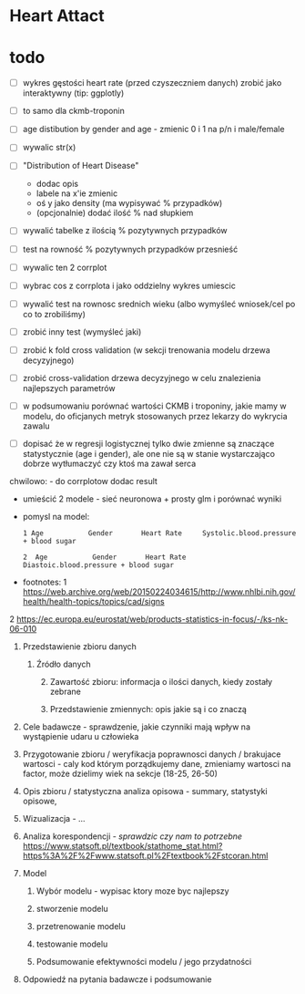 # Heart Attact

# todo

-   [ ] wykres gęstości heart rate (przed czyszeczniem danych) zrobić jako interaktywny (tip: ggplotly)

-   [ ] to samo dla ckmb-troponin

-   [ ] age distibution by gender and age - zmienic 0 i 1 na p/n i male/female

-   [ ] wywalic str(x)

-   [ ] "Distribution of Heart Disease"

    -   dodac opis
    -   labele na x'ie zmienic
    -   oś y jako density (ma wypisywać % przypadków)
    -   (opcjonalnie) dodać ilość % nad słupkiem

-   [ ] wywalić tabelke z ilością % pozytywnych przypadków

-   [ ] test na rowność % pozytywnych przypadków przesnieść

-   [ ] wywalic ten 2 corrplot

-   [ ] wybrac cos z corrplota i jako oddzielny wykres umiescic

-   [ ] wywalić test na rownosc srednich wieku (albo wymyśleć wniosek/cel po co to zrobiliśmy)

-   [ ] zrobić inny test (wymyśleć jaki)

-   [ ] zrobić k fold cross validation (w sekcji trenowania modelu drzewa decyzyjnego)

-   [ ] zrobić cross-validation drzewa decyzyjnego w celu znalezienia najlepszych parametrów

-   [ ] w podsumowaniu porównać wartości CKMB i troponiny, jakie mamy w modelu, do oficjanych metryk stosowanych przez lekarzy do wykrycia zawalu

-   [ ] dopisać że w regresji logistycznej tylko dwie zmienne są znaczące statystycznie (age i gender), ale one nie są w stanie wystarczająco dobrze wytłumaczyć czy ktoś ma zawał serca

chwilowo: - do corrplotow dodac result

-   umieścić 2 modele - sieć neuronowa + prosty glm i porównać wyniki

-   pomysl na model:

    ```         
    1 Age           Gender       Heart Rate     Systolic.blood.pressure + blood sugar

    2  Age           Gender       Heart Rate     Diastoic.blood.pressure + blood sugar
    ```

-   footnotes: 1 <https://web.archive.org/web/20150224034615/http://www.nhlbi.nih.gov/health/health-topics/topics/cad/signs>

2 <https://ec.europa.eu/eurostat/web/products-statistics-in-focus/-/ks-nk-06-010>

1.  Przedstawienie zbioru danych

    1.  Źródło danych

        2.  Zawartość zbioru: informacja o ilości danych, kiedy zostały zebrane

        3.  Przedstawienie zmiennych: opis jakie są i co znaczą

2.  Cele badawcze - sprawdzenie, jakie czynniki mają wpływ na wystąpienie udaru u człowieka

3.  Przygotowanie zbioru / weryfikacja poprawnosci danych / brakujace wartosci - caly kod którym porządkujemy dane, zmieniamy wartosci na factor, może dzielimy wiek na sekcje (18-25, 26-50)

4.  Opis zbioru / statystyczna analiza opisowa - summary, statystyki opisowe,

5.  Wizualizacja - ...

6.  Analiza korespondencji - *sprawdzic czy nam to potrzebne* <https://www.statsoft.pl/textbook/stathome_stat.html?https%3A%2F%2Fwww.statsoft.pl%2Ftextbook%2Fstcoran.html>

7.  Model

    1.  Wybór modelu - wypisac ktory moze byc najlepszy

    2.  stworzenie modelu

    3.  przetrenowanie modelu

    4.  testowanie modelu

    5.  Podsumowanie efektywności modelu / jego przydatności

8.  Odpowiedź na pytania badawcze i podsumowanie
